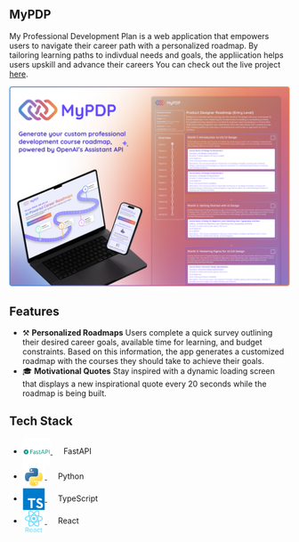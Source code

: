 ## MyPDP

My Professional Development Plan is a web application that empowers users to navigate their career path with a personalized roadmap. By tailoring learning paths to indivdual needs and goals, the appliication helps users upskill and advance their careers You can check out the live project [here](https://career-coach.netlify.app).

![Portfolio Screenshot](frontend/career-coach/public/thumbnail.png)

## Features
- ⚒️ **Personalized Roadmaps** Users complete a quick survey outlining their desired career goals, available time for learning, and budget constraints. Based on this information, the app generates a customized roadmap with the courses they should take to achieve their goals.
- 🎓 **Motivational Quotes** Stay inspired with a dynamic loading screen that displays a new inspirational quote every 20 seconds while the roadmap is being built.

## Tech Stack
- <a href="https://fastapi.tiangolo.com/tutorial/first-steps/" target="_blank" rel="noreferrer">
    <img align="center" src="https://raw.githubusercontent.com/devicons/devicon/master/icons/fastapi/fastapi-original-wordmark.svg" alt="FastAPI" width="50" height="50" />
  </a>&nbsp;&nbsp;&nbsp;&nbsp;&nbsp;FastAPI

- <a href="https://www.python.org/" target="_blank" rel="noreferrer">
    <img align="center" src="https://raw.githubusercontent.com/devicons/devicon/master/icons/python/python-original.svg" alt="python" width="40" height="40" />
  </a>&nbsp;&nbsp;&nbsp;&nbsp;&nbsp;Python

- <a href="https://www.typescriptlang.org/" target="_blank" rel="noreferrer">
    <img align="center" src="https://raw.githubusercontent.com/devicons/devicon/master/icons/typescript/typescript-original.svg" alt="typescript" width="40" height="40" /> 
  </a>&nbsp;&nbsp;&nbsp;&nbsp;&nbsp;TypeScript

-  <a href="https://react.dev/" target="_blank" rel="noreferrer">
      <img align="center" src="https://raw.githubusercontent.com/devicons/devicon/master/icons/react/react-original-wordmark.svg" alt="react" width="40" height="40" />
    </a>&nbsp;&nbsp;&nbsp;&nbsp;&nbsp;React   

